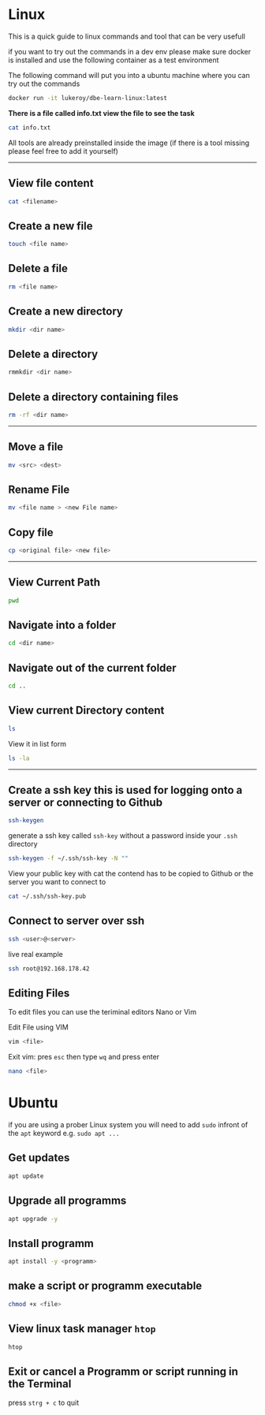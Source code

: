 # Linux
This is a quick guide to linux commands and tool that can be very usefull

if you want to try out the commands in a dev env please make sure docker is installed and use the following container as a test environment

The following command will put you into a ubuntu machine where you can try out the commands
```bash
docker run -it lukeroy/dbe-learn-linux:latest
```

**There is a file called info.txt view the file to see the task**
```bash
cat info.txt
```

All tools are already preinstalled inside the image (if there is a tool missing please feel free to add it yourself)

---

## View file content
```bash
cat <filename>
```

## Create a new file
```bash
touch <file name>
```

## Delete a  file
```bash
rm <file name>
```

## Create a new directory
```bash
mkdir <dir name>
```

## Delete a  directory
```bash
rmmkdir <dir name>
```

## Delete a directory containing files
```bash
rm -rf <dir name>
```

---

## Move a file
```bash
mv <src> <dest>
```

## Rename File
```bash
mv <file name > <new File name>
```

## Copy file
```bash
cp <original file> <new file>
```

---

## View Current Path
```bash
pwd
```

## Navigate into a folder
```bash
cd <dir name>
```

## Navigate out of the current folder
```bash
cd ..
```

## View current Directory content
```bash
ls
```
View it in list form
```bash
ls -la
```

---

## Create a ssh key this is used for logging onto a server or connecting to Github
```bash 
ssh-keygen
```
generate a ssh key called `ssh-key` without a password inside your `.ssh` directory 
```bash
ssh-keygen -f ~/.ssh/ssh-key -N ""
```

View your public key with cat the contend has to be copied to Github or the server you want to connect to
```bash
cat ~/.ssh/ssh-key.pub
```

## Connect to server over ssh
```bash
ssh <user>@<server>
```
live real example
```bash
ssh root@192.168.178.42
```

## Editing Files
To edit files you can use the teriminal editors Nano or Vim

Edit File using VIM
```bash
vim <file>
```
Exit vim: pres `esc` then type `wq` and press enter

```bash
nano <file>
```
 

# Ubuntu
if you are using a prober Linux system you will need to add `sudo` infront of the `apt` keyword e.g. `sudo apt ...`
## Get updates
```bash
apt update
```
## Upgrade all programms
```bash
apt upgrade -y
```
## Install programm
```bash
apt install -y <programm>
```
## make a script or programm executable
```bash 
chmod +x <file>
```
## View linux task manager `htop`
```bash
htop
```
## Exit or cancel a Programm or script running in the Terminal  
press `strg + c` to quit